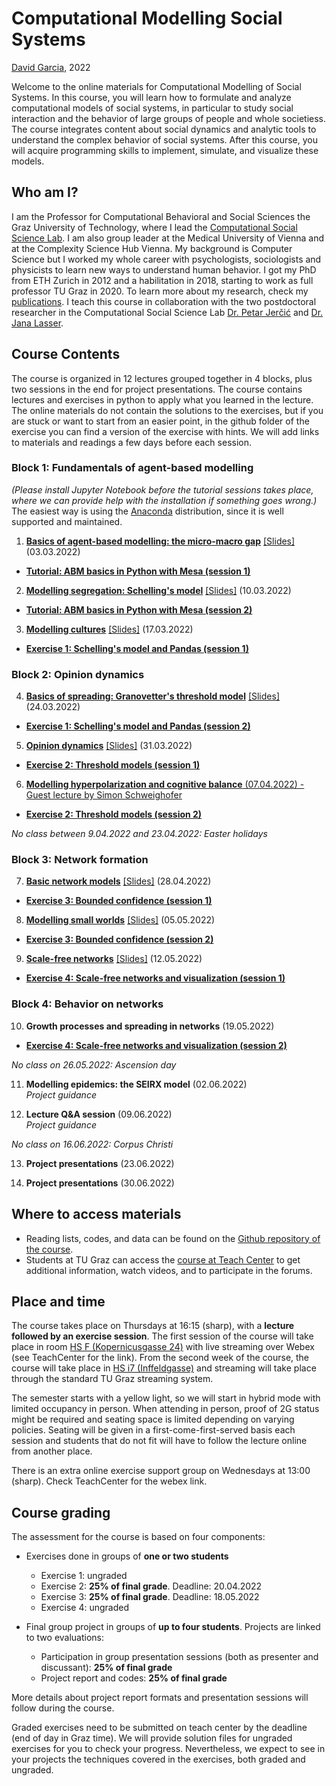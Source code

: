 # Computational Modelling Social Systems
[David Garcia](http://dgarcia.eu), 2022

Welcome to the online materials for Computational Modelling of Social Systems. 
In this course, you will learn how to formulate and analyze computational models of social systems, in particular to study social interaction and the behavior of large groups of people and whole societiess. The course integrates content about social dynamics and analytic tools to understand the complex behavior of social systems. After this course, you will acquire programming skills to implement, simulate, and visualize these models.

## Who am I?

I am the Professor for Computational Behavioral and Social Sciences the Graz University of Technology, where I lead the [Computational Social Science Lab](http://www.csslab.at). I am also group leader at the Medical University of Vienna and at the Complexity Science Hub Vienna. My background is Computer Science but I worked my whole career with psychologists, sociologists and physicists to learn new ways to understand human behavior. I got my PhD from ETH Zurich in 2012 and a habilitation in 2018, starting to work as full professor TU Graz in 2020. To learn more about my research, check my [publications](https://dgarcia.eu/full-publication-list/). I teach this course in collaboration with the two postdoctoral researcher in the Computational Social Science Lab [Dr. Petar Jerčić](https://petarjercic.com/) and [Dr. Jana Lasser](https://janalasser.at/).

## Course Contents
The course is organized in 12 lectures grouped together in 4 blocks, plus two sessions in the end for project presentations. The course contains lectures and exercises in python to apply what you learned in the lecture. The online materials do not contain the solutions to the exercises, but if you are stuck or want to start from an easier point, in the github folder of the exercise you can find a version of the exercise with hints. We will add links to materials and readings a few days before each session.

### Block 1: Fundamentals of agent-based modelling

*(Please install Jupyter Notebook before the tutorial sessions takes place, where we can provide help with the installation if something goes wrong.)* The easiest way is using the [Anaconda](https://jupyter-notebook-beginner-guide.readthedocs.io/en/latest/install.html) distribution, since it is well supported and maintained.

1. [**Basics of agent-based modelling: the micro-macro gap**](https://dgarcia-eu.github.io/ComputationalModellingSocialSystems/01_Introduction/Introduction.html) [[Slides]](https://dgarcia-eu.github.io/ComputationalModellingSocialSystems/01_Introduction/Slides/Slides.html)  (03.03.2022)  
- [**Tutorial: ABM basics in Python with Mesa (session 1)**](https://github.com/dgarcia-eu/ComputationalModellingSocialSystems/blob/main/Exercise_00_Tut/Exercise_Tutorial.md)

2. [**Modelling segregation: Schelling's model**](https://dgarcia-eu.github.io/ComputationalModellingSocialSystems/02_Segregation/Segregation.html) [[Slides]](https://dgarcia-eu.github.io/ComputationalModellingSocialSystems/02_Segregation/Slides/Slides.html) (10.03.2022)  
- [**Tutorial: ABM basics in Python with Mesa (session 2)**](https://github.com/dgarcia-eu/ComputationalModellingSocialSystems/blob/main/Exercise_00_Tut/Exercise_Tutorial.md)

3. [**Modelling cultures**](https://dgarcia-eu.github.io/ComputationalModellingSocialSystems/03_Culture/Culture.html) [[Slides]](https://dgarcia-eu.github.io/ComputationalModellingSocialSystems/03_Culture/Slides/Slides.html) (17.03.2022)  
- [**Exercise 1: Schelling's model and Pandas (session 1)**](https://github.com/dgarcia-eu/ComputationalModellingSocialSystems/blob/main/Exercise_01_Schelling/Excercise_Schelling_withSolution.md)

### Block 2: Opinion dynamics

4. [**Basics of spreading: Granovetter's threshold model**](https://dgarcia-eu.github.io/ComputationalModellingSocialSystems/04_BasicSpreading/BasicSpreading.html) [[Slides]](https://dgarcia-eu.github.io/ComputationalModellingSocialSystems/04_BasicSpreading/Slides/Slides.html)  (24.03.2022)  
- [**Exercise 1: Schelling's model and Pandas (session 2)**](https://github.com/dgarcia-eu/ComputationalModellingSocialSystems/blob/main/Exercise_01_Schelling/Excercise_Schelling_withSolution.md)

5. [**Opinion dynamics**](https://dgarcia-eu.github.io/ComputationalModellingSocialSystems/05_OpinionDynamics/OpinionDynamics.html) [[Slides]](https://dgarcia-eu.github.io/ComputationalModellingSocialSystems/05_OpinionDynamics/Slides/Slides.html)  (31.03.2022)  
- [**Exercise 2: Threshold models (session 1)**](https://github.com/dgarcia-eu/ComputationalModellingSocialSystems/blob/main/Exercise_02_Granovetter/Excercise_Granovetter.md)

6. [**Modelling hyperpolarization and cognitive balance**  (07.04.2022) - Guest lecture by Simon Schweighofer](https://dgarcia-eu.github.io/ComputationalModellingSocialSystems/06_Hyperpolarization/Hyperpolarization.html)    
- [**Exercise 2: Threshold models (session 2)**](https://github.com/dgarcia-eu/ComputationalModellingSocialSystems/blob/main/Exercise_02_Granovetter/Excercise_Granovetter.md)

*No class between 9.04.2022 and 23.04.2022: Easter holidays*

### Block 3: Network formation

7. [**Basic network models**](https://dgarcia-eu.github.io/ComputationalModellingSocialSystems/07_NetworkModels/NetworkModels.html) [[Slides]](https://dgarcia-eu.github.io/ComputationalModellingSocialSystems/07_NetworkModels/Slides/Slides.html)  (28.04.2022)  
- [**Exercise 3: Bounded confidence (session 1)**](https://github.com/dgarcia-eu/ComputationalModellingSocialSystems/blob/main/Exercise_03_BoundedConfidence/Excercise_Bounded-Confidence.md)

8. [**Modelling small worlds**](https://dgarcia-eu.github.io/ComputationalModellingSocialSystems/08_SmallWorlds/SmallWorlds.html) [[Slides]](https://dgarcia-eu.github.io/ComputationalModellingSocialSystems/08_SmallWorlds/Slides/Slides.html)  (05.05.2022)  
- [**Exercise 3: Bounded confidence (session 2)**](https://github.com/dgarcia-eu/ComputationalModellingSocialSystems/blob/main/Exercise_03_BoundedConfidence/Excercise_Bounded-Confidence.md)

9. [**Scale-free networks**](https://dgarcia-eu.github.io/ComputationalModellingSocialSystems/09_ScaleFreeNetworks/ScaleFreeNetworks.html) [[Slides]](https://dgarcia-eu.github.io/ComputationalModellingSocialSystems/09_ScaleFreeNetworks/Slides/Slides.html)  (12.05.2022)  
- [**Exercise 4: Scale-free networks and visualization (session 1)**](https://github.com/dgarcia-eu/ComputationalModellingSocialSystems/blob/main/Exercise_04_ScaleFreeNetworks/Excercise_Scale_Free_Networks.md)

### Block 4: Behavior on networks

10. **Growth processes and spreading in networks**  (19.05.2022)   
- [**Exercise 4: Scale-free networks and visualization (session 2)**](https://github.com/dgarcia-eu/ComputationalModellingSocialSystems/blob/main/Exercise_04_ScaleFreeNetworks/Excercise_Scale_Free_Networks.md)

*No class on 26.05.2022: Ascension day*

11. **Modelling epidemics: the SEIRX model** (02.06.2022)  
*Project guidance*  

12. **Lecture Q&A session**  (09.06.2022)  
*Project guidance*  

*No class on 16.06.2022: Corpus Christi*

13. **Project presentations**  (23.06.2022)

14. **Project presentations**  (30.06.2022)

## Where to access materials

- Reading lists, codes, and data can be found on the [Github repository of the course](https://github.com/dgarcia-eu/ComputationalModellingSocialSystems).
- Students at TU Graz can access the [course at Teach Center](https://tc.tugraz.at/main/enrol/index.php?id=4384) to get additional information, watch videos, and to participate in the forums.


## Place and time

The course takes place on Thursdays at 16:15 (sharp), with a **lecture followed by an exercise session**. The first session of the course will take place in room [HS F (Kopernicusgasse 24)](https://online.tugraz.at/tug_online/ris.ris?pOrgNr=37&pQuellGeogrBTypNr=5&pZielGeogrBTypNr=5&pZielGeogrBerNr=350003&pRaumNr=568&pActionFlag=A&pShowEinzelraum=J) with live streaming over Webex (see TeachCenter for the link). From the second week of the course, the course will take place in [HS i7 (Inffeldgasse)](https://online.tugraz.at/tug_online/ris.ris?pOrgNr=37&pQuellGeogrBTypNr=5&pZielGeogrBTypNr=5&pZielGeogrBerNr=240001&pRaumNr=4030&pActionFlag=A&pShowEinzelraum=J) and streaming will take place through the standard TU Graz streaming system. 

The semester starts with a yellow light, so we will start in hybrid mode with limited occupancy in person. When attending in person, proof of 2G status might be required and seating space is limited depending on varying policies. Seating will be given in a first-come-first-served basis each session and students that do not fit will have to follow the lecture online from another place.

There is an extra online exercise support group on Wednesdays at 13:00 (sharp). Check TeachCenter for the webex link.



## Course grading

The assessment for the course is based on four components:

- Exercises done in groups of **one or two students**
  - Exercise 1: ungraded
  - Exercise 2: **25% of final grade**. Deadline: 20.04.2022
  - Exercise 3: **25% of final grade**. Deadline: 18.05.2022
  - Exercise 4: ungraded
  
- Final group project in groups of **up to four students**. Projects are linked to two evaluations:
  - Participation in group presentation sessions (both as presenter and discussant): **25% of final grade**
  - Project report and codes: **25% of final grade**

More details about project report formats and presentation sessions will follow during the course.

Graded exercises need to be submitted on teach center by the deadline (end of day in Graz time). We will provide solution files for ungraded exercises for you to check your progress. Nevertheless, we expect to see in your projects the techniques covered in the exercises, both graded and ungraded.
